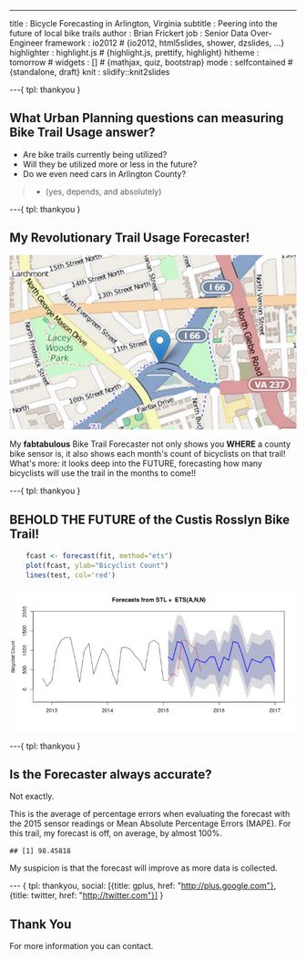 ---
title       : Bicycle Forecasting in Arlington, Virginia
subtitle    : Peering into the future of local bike trails
author      : Brian Frickert
job         : Senior Data Over-Engineer
framework   : io2012        # {io2012, html5slides, shower, dzslides, ...}
highlighter : highlight.js  # {highlight.js, prettify, highlight}
hitheme     : tomorrow      # 
widgets     : []            # {mathjax, quiz, bootstrap}
mode        : selfcontained # {standalone, draft}
knit        : slidify::knit2slides

---{
 tpl: thankyou
}


## What Urban Planning questions can measuring Bike Trail Usage answer?

  * Are bike trails currently being utilized?
  * Will they be utilized more or less in the future?
  * Do we even need cars in Arlington County?
  
  > * (yes, depends, and absolutely)

---{
 tpl: thankyou
}

## My Revolutionary Trail Usage Forecaster!

![screen shot](screenshot.png)

My **fabtabulous** Bike Trail Forecaster not only shows you **WHERE** 
a county bike sensor is, it also shows each month's count of bicyclists
on that trail! What's more: it looks deep into the FUTURE, forecasting
how many bicyclists will use the trail in the months to come!!

---{
 tpl: thankyou
}

## BEHOLD THE FUTURE of the Custis Rosslyn Bike Trail!


    

```r
    fcast <- forecast(fit, method="ets")
    plot(fcast, ylab="Bicyclist Count")
    lines(test, col='red')
```

![plot of chunk unnamed-chunk-2](assets/fig/unnamed-chunk-2-1.png) 

---{
 tpl: thankyou
}

## Is the Forecaster always accurate?

Not exactly.

This is the average of percentage errors when evaluating the forecast with the 2015 sensor readings 
or Mean Absolute Percentage Errors (MAPE). For this trail, my forecast is off, on average, by almost 100%.


```
## [1] 98.45818
```

My suspicion is that the forecast will improve as more data is collected.

--- {
 tpl: thankyou,
 social: [{title: gplus, href: "http://plus.google.com"}, {title: twitter, href: "http://twitter.com"}]
}

## Thank You

For more information you can contact.
